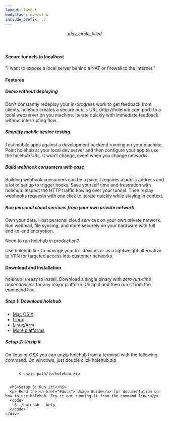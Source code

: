 ```yaml
---
layout: layout
bodyclass: overview
include_prefix: ./
---
```

<!-- TODO: Try to separate markup and content -->
<section class="section--center mdl-grid mdl-grid--no-spacing mdl-shadow--2dp">
  <header class="section__play-btn mdl-cell mdl-cell--3-col-desktop mdl-cell--2-col-tablet mdl-cell--4-col-phone mdl-color--teal-100 mdl-color-text--white">
    <i class="material-icons">play_circle_filled</i>
  </header>
  <div class="mdl-card mdl-cell mdl-cell--9-col-desktop mdl-cell--6-col-tablet mdl-cell--4-col-phone">
    <div class="mdl-card__supporting-text">
      <h4>Secure tunnels to localhost</h4>
      <b></b>
      "I want to expose a local server behind a NAT or firewall to the internet."
    </div>
  </div>
</section>
<section class="section--center mdl-grid mdl-grid--no-spacing mdl-shadow--2dp">
  <div class="mdl-card mdl-cell mdl-cell--12-col">
    <div class="mdl-card__supporting-text mdl-grid mdl-grid--no-spacing">
      <h4 class="mdl-cell mdl-cell--12-col">Features</h4>
      <div class="section__circle-container mdl-cell mdl-cell--2-col mdl-cell--1-col-phone">
        <div class="section__circle-container__circle mdl-color--primary"></div>
      </div>
      <div class="section__text mdl-cell mdl-cell--10-col-desktop mdl-cell--6-col-tablet mdl-cell--3-col-phone">
        <h5><b>Demo without deploying</b></h5>
        <p>Don't constantly redeploy your in-progress work to get feedback from clients.
        holehub creates a secure public URL (http://holehub.com:port) to a local webserver on you machine.
        Iterate quickly with immediate feedback without interrupting flow.</p>
      </div>
      <div class="section__circle-container mdl-cell mdl-cell--2-col mdl-cell--1-col-phone">
        <div class="section__circle-container__circle mdl-color--primary"></div>
      </div>
      <div class="section__text mdl-cell mdl-cell--10-col-desktop mdl-cell--6-col-tablet mdl-cell--3-col-phone">
        <h5><b>Simplify mobile device testing</b></h5>
        <p>Test mobile apps against a development backend running on your machine.
        Point holehub at your local dev server and then configure your app to use the holehub URL.
        It won't change, event when you change networks.</p>
      </div>
      <div class="section__circle-container mdl-cell mdl-cell--2-col mdl-cell--1-col-phone">
        <div class="section__circle-container__circle mdl-color--primary"></div>
      </div>
      <div class="section__text mdl-cell mdl-cell--10-col-desktop mdl-cell--6-col-tablet mdl-cell--3-col-phone">
        <h5><b>Build webhook consumers with ease</b></h5>
        <p>Building webhook consumers can be a pain: it requires a public address and a lot of set up to trigger hooks.
        Save yourself time and frustration with holehub. Inspect the HTTP traffic flowing over your tunnel.
        Then replay webhooks requests with one click to iterate quickly while staying in context.</p>
      </div>
      <div class="section__circle-container mdl-cell mdl-cell--2-col mdl-cell--1-col-phone">
        <div class="section__circle-container__circle mdl-color--primary"></div>
      </div>
      <div class="section__text mdl-cell mdl-cell--10-col-desktop mdl-cell--6-col-tablet mdl-cell--3-col-phone">
        <h5><b>Run personal cloud services from your own private network</b></h5>
        <p>Own your data. Host personal cloud services on your own private network. Run webmail, file syncing, and more securely on your hardware with full end-to-end encryotion.</p>
      </div>
    </div>
  </div>
</section>
<section class="section--center mdl-grid mdl-grid--no-spacing mdl-shadow--2dp">
  <div class="mdl-card mdl-cell mdl-cell--12-col">
    <div class="mdl-card__supporting-text">
    <p>Need to run <a> holehub in production</a>? </p>
    <p>Use <a>holehub link</a> to manage your IoT devices or as a lightweight alternative to VPN for targeted access into customer networks.</p>
    </div>
  </div>
</section>
<section class="section--center mdl-grid mdl-grid--no-spacing mdl-shadow--2dp">
  <div class="mdl-card mdl-cell mdl-cell--12-col">
    <div class="mdl-card__supporting-text">
      <h4>Download and Installation</h4>
      <p> holehub is easy to install. Download a single binary with <i>zero run-time dependencies</i> for any major platform. Unzip it and then run it from the command line.</p>
      <h5>Step 1: Download holehub</h5>
      <ul>
          <li><a href="/assets/download/darwin-amd64/holehub.zip">Mac OS X</a></li>
          <li><a href="/assets/download/linux-amd64/holehub.zip">Linux</a></li>
          <li><a href="/assets/download/linux-arm/holehub.zip">Linux/Arm</a></li>
          <li><a href="/download/index.html">More platforms</a></li>
      </ul>
      <h5>Setup 2: Unzip it</h5>
      <p>On linux or OSX you can unzip holehub from a terminal with the following command. On windows, just double click holehub.zip </p>
      <code>
      $ unzip path/to/holehub.zip
      </code>

      <h5>Setup 3: Run it!</h5>
      <p> Read the <a href="#docs"> Usage Guide</a> for documentation on how to use holehub. Try it out running it from the command line:</p>
      <code>
        $ ./holehub --help
      </code>
    </div>
  </div>
</section>
